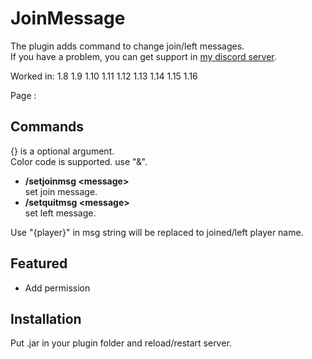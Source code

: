 # JoinMessage
The plugin adds command to change join/left messages.  
If you have a problem, you can get support in [my discord server](https://discord.gg/A8XtpJhHrV).

Worked in: 1.8 1.9 1.10 1.11 1.12 1.13 1.14 1.15 1.16

Page : 

## Commands
{} is a optional argument.  
Color code is supported. use "&".

* **/setjoinmsg \<message>**  
set join message.
* **/setquitmsg \<message>**  
set left message.

Use "{player}" in msg string will be replaced to joined/left player name.

## Featured
* Add permission

## Installation
Put .jar in your plugin folder and reload/restart server.
